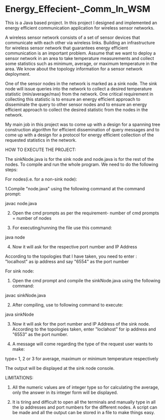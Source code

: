 # Energy_Effecient-_Comm_In_WSM
This is a Java based project. In this project I designed and implemented an energy efficient communication application for wireless sensor networks.

A wireless sensor network consists of a set of sensor devices that communicate with each other via wireless links. Building an infrastructure for wireless sensor network that guarantees energy efficient communication is an important problem. Assume that we want to deploy a sensor network in an area to take temperature measurements and collect some statistics such as minimum, average, or maximum temperature in the area. We know about the topology information for a sensor network deployment.

One of the sensor nodes in the network is marked as a sink node. The sink node will issue queries into the network to collect a desired temperature statistic (min/average/max) from the network. One critical requirement in collecting this statistic is to ensure an energy efficient approach to disseminate the query to other sensor nodes and to ensure an energy efficient approach to collect the desired statistic from the nodes in the network.

My main job in this project was to come up with a design for a spanning tree construction algorithm for efficient dissemination of query messages and to come up with a design for a protocol for energy efficient collection of the requested statistics in the network.

HOW TO EXECUTE THE PROJECT:

The sinkNode.java is for the sink node and node.java is for the rest of the nodes. To compile and run the whole program. We need to do the following steps:

For nodes(i.e. for a non-sink node):

1.Compile "node.java" using the following command at the command prompt:

javac node.java

2. Open the cmd prompts as per the requirement- number of cmd prompts = number of nodes

3. For executing/running the file  use this command:

java node

4. Now it will ask for the respective port number and IP Address

According to the topologies that I have taken, you need to enter : "localhost" as ip address and say "6554" as the port number


For sink node:

1. Open the cmd prompt and compile the sinkNode.java using the following command:

javac sinkNode.java

2. After compiling, use to following command to execute: 

java sinkNode

3.	Now it will ask for the port number and IP Address of the sink node. According to the topologies taken, enter "loclahost" for ip address and "6553" as the port number.

4. A message will come regarding the type of the request user wants to make:
 
type= 1, 2 or 3 for average, maximum or minimum temperature respectively

The output will be displayed at the sink node console.

LIMITATIONS:
1. All the numeric values are of integer type so for calculating the average, only the answer in its integer form will be displayed.
 
2. It is tiring and difficult to open all the terminals and manually type in all the ip addresses and port numbers for the different nodes. A script can be made and all the output can be stored in a file to make things easy.
